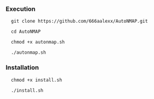 ### Execution

```
  git clone https://github.com/666aalexx/AutoNMAP.git
  
  cd AutoNMAP
  
  chmod +x autonmap.sh
  
  ./autonmap.sh
```

### Installation
```
  chmod +x install.sh

  ./install.sh
```
